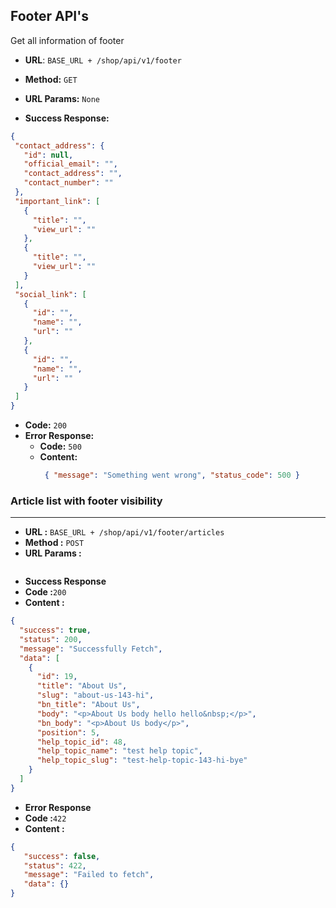 **Footer API's**
----

Get all information of footer

* **URL**: ``BASE_URL + /shop/api/v1/footer``

* **Method:** `GET`

*  **URL Params:** `None`

* **Success Response:**
 ```json
{
  "contact_address": {
    "id": null,
    "official_email": "",
    "contact_address": "",
    "contact_number": ""
  },
  "important_link": [
    {
      "title": "",
      "view_url": ""
    },
    {
      "title": "",
      "view_url": ""
    }
  ],
  "social_link": [
    {
      "id": "",
      "name": "",
      "url": ""
    },
    {
      "id": "",
      "name": "",
      "url": ""
    }
  ]
}
```

* **Code:** `200`
* **Error Response:**
    * **Code:** `500`
    * **Content:**
         ```json 
          { "message": "Something went wrong", "status_code": 500 }
         ```

### Article list with footer visibility
___

* **URL :** `BASE_URL + /shop/api/v1/footer/articles`
* **Method :** `POST`
* **URL Params :**

```json
```
* **Success Response**
* **Code :**`200`
* **Content :**
```json
{
  "success": true,
  "status": 200,
  "message": "Successfully Fetch",
  "data": [
    {
      "id": 19,
      "title": "About Us",
      "slug": "about-us-143-hi",
      "bn_title": "About Us",
      "body": "<p>About Us body hello hello&nbsp;</p>",
      "bn_body": "<p>About Us body</p>",
      "position": 5,
      "help_topic_id": 48,
      "help_topic_name": "test help topic",
      "help_topic_slug": "test-help-topic-143-hi-bye"
    }
  ]
}
```
* **Error Response**
* **Code :**`422`
* **Content :**
```json
{
   "success": false,
   "status": 422,
   "message": "Failed to fetch",
   "data": {}
}
```
